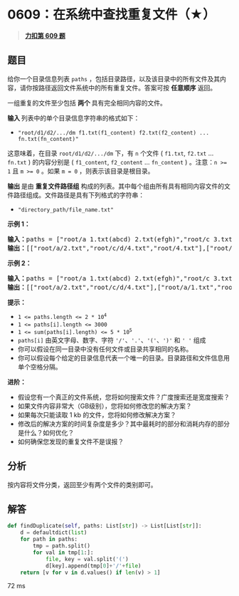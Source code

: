 # 0609：在系统中查找重复文件（★）


> <u>**[力扣第 609 题](https://leetcode.cn/problems/find-duplicate-file-in-system/)**</u>

## 题目

<p>给你一个目录信息列表 <code>paths</code> ，包括目录路径，以及该目录中的所有文件及其内容，请你按路径返回文件系统中的所有重复文件。答案可按 <strong>任意顺序</strong> 返回。</p>

<p>一组重复的文件至少包括 <strong>两个 </strong>具有完全相同内容的文件。</p>

<p><strong>输入 </strong>列表中的单个目录信息字符串的格式如下：</p>

<ul>
<li><code>"root/d1/d2/.../dm f1.txt(f1_content) f2.txt(f2_content) ... fn.txt(fn_content)"</code></li>
</ul>

<p>这意味着，在目录 <code>root/d1/d2/.../dm</code> 下，有 <code>n</code> 个文件 ( <code>f1.txt</code>, <code>f2.txt</code> ... <code>fn.txt</code> ) 的内容分别是 ( <code>f1_content</code>, <code>f2_content</code> ... <code>fn_content</code> ) 。注意：<code>n &gt;= 1</code> 且 <code>m &gt;= 0</code> 。如果 <code>m = 0</code> ，则表示该目录是根目录。</p>

<p><strong>输出 </strong>是由 <strong>重复文件路径组</strong> 构成的列表。其中每个组由所有具有相同内容文件的文件路径组成。文件路径是具有下列格式的字符串：</p>

<ul>
<li><code>"directory_path/file_name.txt"</code></li>
</ul>



<p><strong>示例 1：</strong></p>

<pre>
<strong>输入：</strong>paths = ["root/a 1.txt(abcd) 2.txt(efgh)","root/c 3.txt(abcd)","root/c/d 4.txt(efgh)","root 4.txt(efgh)"]
<strong>输出：</strong>[["root/a/2.txt","root/c/d/4.txt","root/4.txt"],["root/a/1.txt","root/c/3.txt"]]
</pre>

<p><strong>示例 2：</strong></p>

<pre>
<strong>输入：</strong>paths = ["root/a 1.txt(abcd) 2.txt(efgh)","root/c 3.txt(abcd)","root/c/d 4.txt(efgh)"]
<strong>输出：</strong>[["root/a/2.txt","root/c/d/4.txt"],["root/a/1.txt","root/c/3.txt"]]
</pre>



<p><strong>提示：</strong></p>

<ul>
<li><code>1 &lt;= paths.length &lt;= 2 * 10<sup>4</sup></code></li>
<li><code>1 &lt;= paths[i].length &lt;= 3000</code></li>
<li><code>1 &lt;= sum(paths[i].length) &lt;= 5 * 10<sup>5</sup></code></li>
<li><code>paths[i]</code> 由英文字母、数字、字符 <code>'/'</code>、<code>'.'</code>、<code>'('</code>、<code>')'</code> 和 <code>' '</code> 组成</li>
<li>你可以假设在同一目录中没有任何文件或目录共享相同的名称。</li>
<li>你可以假设每个给定的目录信息代表一个唯一的目录。目录路径和文件信息用单个空格分隔。</li>
</ul>



<p><strong>进阶：</strong></p>

<ul>
<li>假设您有一个真正的文件系统，您将如何搜索文件？广度搜索还是宽度搜索？</li>
<li>如果文件内容非常大（GB级别），您将如何修改您的解决方案？</li>
<li>如果每次只能读取 1 kb 的文件，您将如何修改解决方案？</li>
<li>修改后的解决方案的时间复杂度是多少？其中最耗时的部分和消耗内存的部分是什么？如何优化？</li>
<li>如何确保您发现的重复文件不是误报？</li>
</ul>


## 分析

按内容将文件分类，返回至少有两个文件的类别即可。
	

## 解答

```python
def findDuplicate(self, paths: List[str]) -> List[List[str]]:
	d = defaultdict(list)
	for path in paths:
		tmp = path.split()
		for val in tmp[1:]:
			file, key = val.split('(')
			d[key].append(tmp[0]+'/'+file)
	return [v for v in d.values() if len(v) > 1]
```

72 ms

